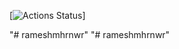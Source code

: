 [![Actions Status](https://github.com/rameshmhrnwr/rameshmhrnwr/actions/workflows/build.yml/badge.svg)]

"# rameshmhrnwr" 
"# rameshmhrnwr" 
